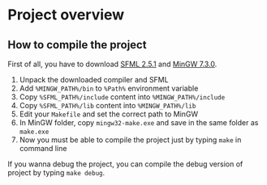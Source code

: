 # Project overview
## How to compile the project
First of all, you have to download [SFML 2.5.1](https://www.sfml-dev.org/files/SFML-2.5.1-windows-gcc-7.3.0-mingw-64-bit.zip) and [MinGW 7.3.0](https://sourceforge.net/projects/mingw-w64/files/Toolchains%20targetting%20Win64/Personal%20Builds/mingw-builds/7.3.0/threads-posix/seh/x86_64-7.3.0-release-posix-seh-rt_v5-rev0.7z/download).

1. Unpack the downloaded compiler and SFML
2. Add `%MINGW_PATH%/bin` to `%Path%` environment variable
3. Copy `%SFML_PATH%/include` content into `%MINGW_PATH%/include`
4. Copy `%SFML_PATH%/lib` content into `%MINGW_PATH%/lib`
5. Edit your `Makefile` and set the correct path to MinGW
6. In MinGW folder, copy `mingw32-make.exe` and save in the same folder as `make.exe`
7. Now you must be able to compile the project just by typing `make` in command line

If you wanna debug the project, you can compile the debug version of project by typing `make debug`.